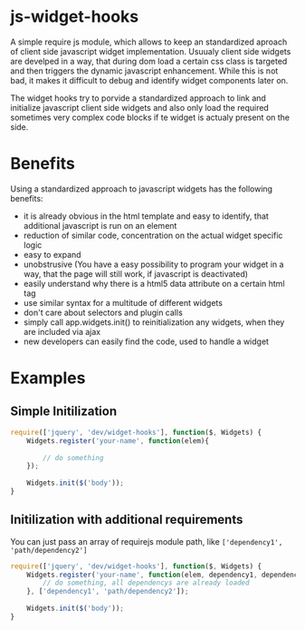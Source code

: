 # js-widget-hooks
A simple require js module, which allows to keep an standardized aproach of client side javascript widget implementation. Usuualy client side widgets are develped in a way, that during dom load a certain css class is targeted and then triggers the dynamic javascript enhancement. While this is not bad, it makes it difficult to debug and identify widget components later on. 

The widget hooks try to porvide a standardized approach to link and initialize javascript client side widgets and also only load the required sometimes very complex code blocks if te widget is actualy present on the side.

# Benefits

Using a standardized approach to javascript widgets has the following benefits:

* it is already obvious in the html template and easy to identify, that additional javascript is run on an element
* reduction of similar code, concentration on the actual widget specific logic
* easy to expand
* unobstrusive (You have a easy possibility to program your widget in a way, that the page will still work, if javascript is deactivated)
* easily understand why there is a html5 data attribute on a certain html tag
* use similar syntax for a multitude of different widgets
* don't care about selectors and plugin calls
* simply call app.widgets.init() to reinitialization any widgets, when they are included via ajax
* new developers can easily find the code, used to handle a widget

# Examples

## Simple Initilization
```js
require(['jquery', 'dev/widget-hooks'], function($, Widgets) {
	Widgets.register('your-name', function(elem){
		
		// do something
	});
	
	Widgets.init($('body'));
}
```

## Initilization with additional requirements

You can just pass an array of requirejs module path, like ```['dependency1', 'path/dependency2']```

```js
require(['jquery', 'dev/widget-hooks'], function($, Widgets) {
	Widgets.register('your-name', function(elem, dependency1, dependency2){
		// do something, all dependencys are already loaded
	}, ['dependency1', 'path/dependency2']);
	
	Widgets.init($('body'));
}
```
 
